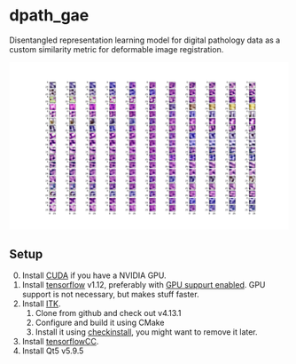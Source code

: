 # dpath_gae
Disentangled representation learning model for digital pathology data as a custom similarity metric for deformable image registration.

![Latent Space Traversals](data/images/latent_traversals_-5_to_5.png)

## Setup
0.  Install [CUDA](https://developer.nvidia.com/cuda-zone) if you have a NVIDIA GPU.
1.  Install [tensorflow](https://www.tensorflow.org/install/pip) v1.12, preferably with [GPU suppurt enabled](https://www.tensorflow.org/install/gpu). GPU support is not necessary, but makes stuff faster.
2.  Install [ITK](https://github.com/InsightSoftwareConsortium/ITK).
    1.  Clone from github and check out v4.13.1
    1.  Configure and build it using CMake
    2.  Install it using [checkinstall](https://debian-administration.org/article/147/Installing_packages_from_source_code_with_checkinstall), you might want to remove it later.
3.  Install [tensorflowCC](https://github.com/FloopCZ/tensorflow_cc).
4.  Install Qt5 v5.9.5

